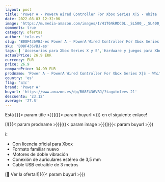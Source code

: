 ```yaml
---
layout: post
title: 'Power A - PowerA Wired Controller For Xbox Series X|S - White  Gamepad  Wired Video Game Controller  Gaming Controller  Works with Xbox One  Xbox Series X '
date: 2022-08-03 12:32:06
image: 'https://m.media-amazon.com/images/I/41T6NkRDC0L._SL500_._SL400_.jpg'
comments: true
category: ofertas
author: 'tole.es'
slug: 'B08F436VBJ-es Power A - PowerA Wired Controller For Xbox Series X|S -...'
sku: 'B08F436VBJ-es'
tags: [ 'Accesorios para Xbox Series X y S','Hardware y juegos para Xbox Series X y S','Mandos y controles para Xbox Series X y S','Videojuegos','power a','xbox','🇪🇸', ]
actualPrice: 26.9 EUR
currency: EUR
price: 26.9
comparePrice: 34.99 EUR
prodname: 'Power A - PowerA Wired Controller For Xbox Series X|S - White  Gamepad  Wired Video Game Controller  Gaming Controller  Works with Xbox One  Xbox Series X '
country: 'es'
flag: '🇪🇸'
brand: 'Power A'
buyurl: 'https://www.amazon.es/dp/B08F436VBJ/?tag=tolees-21'
descuento: '23.12'
average: '27.8'
---
```


Está [{{< param title >}}]({{< param buyurl >}}) en el siguiente enlace!

[![{{< param prodname >}}]({{< param image >}})]({{< param buyurl >}})

ℹ️:

- Con licencia oficial para Xbox
- Formato familiar nuevo
- Motores de doble vibración
- Conexión de auriculares estéreo de 3,5 mm
- Cable USB extraíble de 3 metros

[🛒 Ver la oferta!!]({{< param buyurl >}})
